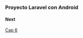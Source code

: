 ### Proyecto Laravel con Android

#### Next

[Cap 6](https://www.udemy.com/course/curso-intensivo-de-laravel-y-android-usando-jwt-y-kotlin/learn/lecture/13130878#overview)
